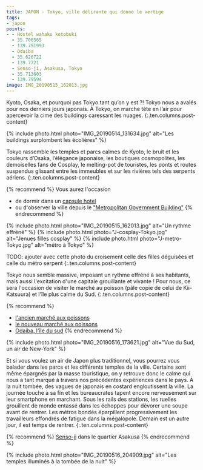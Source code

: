 ```yaml
---
title: JAPON - Tokyo, ville délirante qui donne le vertige
tags:
- japon
points:
- - Hostel wahaku kotobuki
  - 35.706565
  - 139.791993
  - Odaiba
  - 35.626722
  - 139.7721
  - Senso-ji, Asakusa, Tokyo
  - 35.713603
  - 139.79594
image: IMG_20190515_162013.jpg
---
```


Kyoto, Osaka, et pourquoi pas Tokyo tant qu’on y est ?! Tokyo nous a avalés pour nos derniers jours japonais. À Tokyo, on marche tête en l’air pour apercevoir la cime des buildings caressant les nuages.
{:.ten.columns.post-content}
<!--fin extrait-->

{% include photo.html photo="IMG_20190514_131634.jpg" alt="Les buildings surplombent les écolières" %}

Tokyo rassemble les temples et parcs calmes de Kyoto, le bruit et les couleurs d’Osaka, l’élégance japonaise, les boutiques cosmopolites, les demoiselles fans de Cosplay, le melting-pot de touristes, les ponts et routes suspendus glissant entre les immeubles et sur les rivières tels des serpents aériens.
{:.ten.columns.post-content}

{% recommend %}
Vous aurez l'occasion
- de dormir dans un [capsule hotel](https://www.booking.com/hotel/jp/hoteru-hosuteru-he-bo-shou.html?aid=1595466&label=ppActionButton-cdb4851b95cb46f7de5ab9ec4786f7a7ea0fc7e)
- ou d'observer la ville depuis le ["Metropolitan Government Building"](https://goo.gl/maps/KcU1EDiSR873foMp6)
{% endrecommend %}

{% include photo.html photo="IMG_20190515_162013.jpg" alt="Un rythme effréné" %}
{% include photo.html photo="J-cosplay-Tokyo.jpg" alt="Jenues filles cosplay" %}
{% include photo.html photo="J-metro-Tokyo.jpg" alt="métro à Tokyo" %}

TODO: ajouter avec cette photo du croisement celle des filles déguisées et celle du métro serpent
{:.ten.columns.post-content}

Tokyo nous semble massive, imposant un rythme effréné à ses habitants, mais aussi l'excitation d'une capitale grouillante et vivante ! Pour nous, ce sera l'occasion de visiter le marché au poisson (pâle copie de celui de Kii-Katsuura) et l'île plus calme du Sud.
{:.ten.columns.post-content}

{% recommend %}
- [l'ancien marché aux poissons](https://goo.gl/maps/of8my7HBAAqNeZSFA)
- [le nouveau marché aux poissons](https://goo.gl/maps/fmS2NWCDt31Uqp3H8)
- [Odaiba, l'île du sud](http://ge0.me/s3g2cmmXPX/Odaiba)
{% endrecommend %}

{% include photo.html photo="IMG_20190516_173621.jpg" alt="Vue du Sud, un air de New-York" %}

Et si vous voulez un air de Japon plus traditionnel, vous pourrez vous balader dans les parcs et les différents temples de la ville. Certains sont même épargnés par la masse touristique, on y retrouve donc le calme qui nous a tant marqué à travers nos précédentes expériences dans le pays.
À la nuit tombée, des vagues de japonais en costard engloutissent la ville. La journée touche à sa fin et les bureaucrates tapent encore nerveusement sur leur smartphone en marchant. Sous les rails des stations, les ruelles grouillent de monde entassé dans les échoppes pour dévorer une soupe avant de rentrer. Les métros bondés éparpillent progressivement les travailleurs effondrés de fatigue dans la mégalopole. Demain est un autre jour, il est temps de rentrer.
{:.ten.columns.post-content}

{% recommend %}
[Senso-ji](http://ge0.me/03g20yammV/Senso-ji) dans le quartier Asakusa
{% endrecommend %}

{% include photo.html photo="IMG_20190516_204909.jpg" alt="Les temples illuminés à la tombée de la nuit" %}
